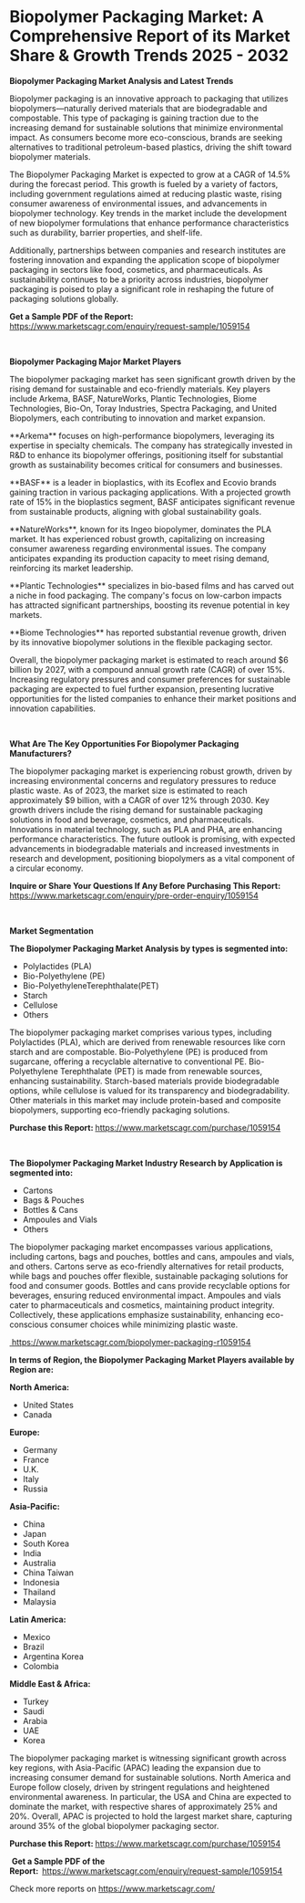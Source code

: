 <p><h1>Biopolymer Packaging Market: A Comprehensive Report of its Market Share & Growth Trends 2025 - 2032</h1></p><p><strong>Biopolymer Packaging Market Analysis and Latest Trends</strong></p>
<p><p>Biopolymer packaging is an innovative approach to packaging that utilizes biopolymers—naturally derived materials that are biodegradable and compostable. This type of packaging is gaining traction due to the increasing demand for sustainable solutions that minimize environmental impact. As consumers become more eco-conscious, brands are seeking alternatives to traditional petroleum-based plastics, driving the shift toward biopolymer materials.</p><p>The Biopolymer Packaging Market is expected to grow at a CAGR of 14.5% during the forecast period. This growth is fueled by a variety of factors, including government regulations aimed at reducing plastic waste, rising consumer awareness of environmental issues, and advancements in biopolymer technology. Key trends in the market include the development of new biopolymer formulations that enhance performance characteristics such as durability, barrier properties, and shelf-life. </p><p>Additionally, partnerships between companies and research institutes are fostering innovation and expanding the application scope of biopolymer packaging in sectors like food, cosmetics, and pharmaceuticals. As sustainability continues to be a priority across industries, biopolymer packaging is poised to play a significant role in reshaping the future of packaging solutions globally.</p></p>
<p><strong>Get a Sample PDF of the Report:&nbsp;</strong> <a href="https://www.marketscagr.com/enquiry/request-sample/1059154?utm_campaign=3228&utm_medium=2&utm_source=Github&utm_content=ia&utm_term=08032025&utm_id=biopolymer-packaging">https://www.marketscagr.com/enquiry/request-sample/1059154</a></p>
<p>&nbsp;</p>
<p><strong>Biopolymer Packaging Major Market Players</strong></p>
<p><p>The biopolymer packaging market has seen significant growth driven by the rising demand for sustainable and eco-friendly materials. Key players include Arkema, BASF, NatureWorks, Plantic Technologies, Biome Technologies, Bio-On, Toray Industries, Spectra Packaging, and United Biopolymers, each contributing to innovation and market expansion.</p><p>**Arkema** focuses on high-performance biopolymers, leveraging its expertise in specialty chemicals. The company has strategically invested in R&D to enhance its biopolymer offerings, positioning itself for substantial growth as sustainability becomes critical for consumers and businesses.</p><p>**BASF** is a leader in bioplastics, with its Ecoflex and Ecovio brands gaining traction in various packaging applications. With a projected growth rate of 15% in the bioplastics segment, BASF anticipates significant revenue from sustainable products, aligning with global sustainability goals.</p><p>**NatureWorks**, known for its Ingeo biopolymer, dominates the PLA market. It has experienced robust growth, capitalizing on increasing consumer awareness regarding environmental issues. The company anticipates expanding its production capacity to meet rising demand, reinforcing its market leadership.</p><p>**Plantic Technologies** specializes in bio-based films and has carved out a niche in food packaging. The company's focus on low-carbon impacts has attracted significant partnerships, boosting its revenue potential in key markets.</p><p>**Biome Technologies** has reported substantial revenue growth, driven by its innovative biopolymer solutions in the flexible packaging sector. </p><p>Overall, the biopolymer packaging market is estimated to reach around $6 billion by 2027, with a compound annual growth rate (CAGR) of over 15%. Increasing regulatory pressures and consumer preferences for sustainable packaging are expected to fuel further expansion, presenting lucrative opportunities for the listed companies to enhance their market positions and innovation capabilities.</p></p>
<p>&nbsp;</p>
<p><strong>What Are The Key Opportunities For Biopolymer Packaging Manufacturers?</strong></p>
<p><p>The biopolymer packaging market is experiencing robust growth, driven by increasing environmental concerns and regulatory pressures to reduce plastic waste. As of 2023, the market size is estimated to reach approximately $9 billion, with a CAGR of over 12% through 2030. Key growth drivers include the rising demand for sustainable packaging solutions in food and beverage, cosmetics, and pharmaceuticals. Innovations in material technology, such as PLA and PHA, are enhancing performance characteristics. The future outlook is promising, with expected advancements in biodegradable materials and increased investments in research and development, positioning biopolymers as a vital component of a circular economy.</p></p>
<p><strong>Inquire or Share Your Questions If Any Before Purchasing This Report:</strong> <a href="https://www.marketscagr.com/enquiry/pre-order-enquiry/1059154?utm_campaign=3228&utm_medium=2&utm_source=Github&utm_content=ia&utm_term=08032025&utm_id=biopolymer-packaging">https://www.marketscagr.com/enquiry/pre-order-enquiry/1059154</a></p>
<p>&nbsp;</p>
<p><strong>Market Segmentation</strong></p>
<p><strong>The Biopolymer Packaging Market Analysis by types is segmented into:</strong></p>
<p><ul><li>Polylactides (PLA)</li><li>Bio-Polyethylene (PE)</li><li>Bio-PolyethyleneTerephthalate(PET)</li><li>Starch</li><li>Cellulose</li><li>Others</li></ul></p>
<p><p>The biopolymer packaging market comprises various types, including Polylactides (PLA), which are derived from renewable resources like corn starch and are compostable. Bio-Polyethylene (PE) is produced from sugarcane, offering a recyclable alternative to conventional PE. Bio-Polyethylene Terephthalate (PET) is made from renewable sources, enhancing sustainability. Starch-based materials provide biodegradable options, while cellulose is valued for its transparency and biodegradability. Other materials in this market may include protein-based and composite biopolymers, supporting eco-friendly packaging solutions.</p></p>
<p><strong>Purchase this Report:&nbsp;</strong><a href="https://www.marketscagr.com/purchase/1059154?utm_campaign=3228&utm_medium=2&utm_source=Github&utm_content=ia&utm_term=08032025&utm_id=biopolymer-packaging">https://www.marketscagr.com/purchase/1059154</a></p>
<p>&nbsp;</p>
<p><strong>The Biopolymer Packaging Market Industry Research by Application is segmented into:</strong></p>
<p><ul><li>Cartons</li><li>Bags & Pouches</li><li>Bottles & Cans</li><li>Ampoules and Vials</li><li>Others</li></ul></p>
<p><p>The biopolymer packaging market encompasses various applications, including cartons, bags and pouches, bottles and cans, ampoules and vials, and others. Cartons serve as eco-friendly alternatives for retail products, while bags and pouches offer flexible, sustainable packaging solutions for food and consumer goods. Bottles and cans provide recyclable options for beverages, ensuring reduced environmental impact. Ampoules and vials cater to pharmaceuticals and cosmetics, maintaining product integrity. Collectively, these applications emphasize sustainability, enhancing eco-conscious consumer choices while minimizing plastic waste.</p></p>
<p><a href="https://www.marketscagr.com/biopolymer-packaging-r1059154?utm_campaign=3228&utm_medium=2&utm_source=Github&utm_content=ia&utm_term=08032025&utm_id=biopolymer-packaging">&nbsp;https://www.marketscagr.com/biopolymer-packaging-r1059154</a></p>
<p><strong>In terms of Region, the Biopolymer Packaging Market Players available by Region are:</strong></p>
<p>
    <p> <strong> North America: </strong>
        <ul>
            <li>United States</li>
            <li>Canada</li>
        </ul>
        </p> 
    <p> <strong> Europe: </strong>
        <ul>
            <li>Germany</li>
            <li>France</li>
            <li>U.K.</li>
            <li>Italy</li>
            <li>Russia</li>
        </ul>
        </p> 
    <p> <strong> Asia-Pacific: </strong>
        <ul>
            <li>China</li>
            <li>Japan</li>
            <li>South Korea</li>
            <li>India</li>
            <li>Australia</li>
            <li>China Taiwan</li>
            <li>Indonesia</li>
            <li>Thailand</li>
            <li>Malaysia</li>
        </ul>
        </p> 
    <p> <strong> Latin America: </strong>
        <ul>
            <li>Mexico</li>
            <li>Brazil</li>
            <li>Argentina Korea</li>
            <li>Colombia</li>
        </ul>
        </p> 
    <p> <strong> Middle East & Africa: </strong>
        <ul>
            <li>Turkey</li>
            <li>Saudi</li>
            <li>Arabia</li>
            <li>UAE</li>
            <li>Korea</li>
        </ul>
    </p>
    </p>
<p><p>The biopolymer packaging market is witnessing significant growth across key regions, with Asia-Pacific (APAC) leading the expansion due to increasing consumer demand for sustainable solutions. North America and Europe follow closely, driven by stringent regulations and heightened environmental awareness. In particular, the USA and China are expected to dominate the market, with respective shares of approximately 25% and 20%. Overall, APAC is projected to hold the largest market share, capturing around 35% of the global biopolymer packaging sector.</p></p>
<p><strong>Purchase this Report: </strong><a href="https://www.marketscagr.com/purchase/1059154?utm_campaign=3228&utm_medium=2&utm_source=Github&utm_content=ia&utm_term=08032025&utm_id=biopolymer-packaging">https://www.marketscagr.com/purchase/1059154</a></p>
<p>&nbsp;<strong>Get a Sample PDF of the Report:&nbsp;&nbsp;</strong><a href="https://www.marketscagr.com/enquiry/request-sample/1059154?utm_campaign=3228&utm_medium=2&utm_source=Github&utm_content=ia&utm_term=08032025&utm_id=biopolymer-packaging">https://www.marketscagr.com/enquiry/request-sample/1059154</a></p>
<p><strong></strong></p>
<p>Check more reports on <a href="https://www.marketscagr.com/?utm_campaign=3228&utm_medium=2&utm_source=Github&utm_content=ia&utm_term=08032025&utm_id=biopolymer-packaging">https://www.marketscagr.com/</a></p>